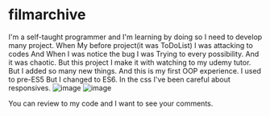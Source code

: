 # filmarchive
I'm a self-taught programmer and I'm learning by doing so I need to develop many project. When My before project(it was ToDoList) I was attacking to codes And When I was notice the bug I was Trying to every possibility. And it was chaotic. But this project I make it with watching to my udemy tutor. But I added so many new things. And this is my first OOP experience. I used to pre-ES5 But I changed to ES6. In the css I've been careful about responsives.
![image](https://user-images.githubusercontent.com/104033738/178146763-b9a84a02-3e48-48a8-b612-5f83f3658f87.png)
![image](https://user-images.githubusercontent.com/104033738/178146822-af28cc31-afa4-4a3c-99dd-4e4909f12ed7.png)

You can review to my code and I want to see your comments.
